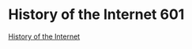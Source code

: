 # History of the Internet 601

[History of the Internet](http://website.eastus.azurecontainer.io:80)
